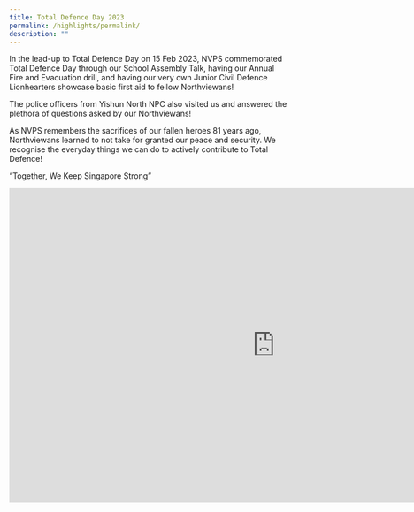 ```yaml
---
title: Total Defence Day 2023
permalink: /highlights/permalink/
description: ""
---
```

In the lead-up to Total Defence Day on 15 Feb 2023, NVPS commemorated Total Defence Day through our School Assembly Talk, having our Annual Fire and Evacuation drill, and having our very own Junior Civil Defence Lionhearters showcase basic first aid to fellow Northviewans!

The police officers from Yishun North NPC also visited us and answered the plethora of questions asked by our Northviewans!

As NVPS remembers the sacrifices of our fallen heroes 81 years ago, Northviewans learned to not take for granted our peace and security. We recognise the everyday things we can do to actively contribute to Total Defence!

“Together, We Keep Singapore Strong”

<iframe allowfullscreen="true" height="569" width="960" frameborder="0" src="https://docs.google.com/presentation/d/e/2PACX-1vTDu4xL48Afv2U0ezsb3z4RlLjexZEsZRs4vr7_9D2kAqrLNE_lbBTU07YxGHHM0X0cDMIuWueIL8qS/embed?start=true&amp;loop=true&amp;delayms=3000"></iframe>